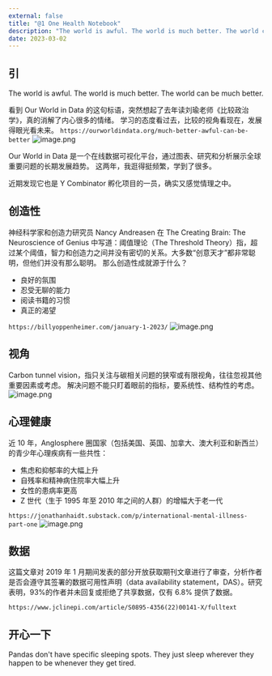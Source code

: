 ```yaml
---
external: false
title: "@1 One Health Notebook"
description: "The world is awful. The world is much better. The world can be much better."
date: 2023-03-02
---
```


## 引
The world is awful. The world is much better. The world can be much better.

看到 Our World in Data 的这句标语，突然想起了去年读刘瑜老师《比较政治学》，真的消解了内心很多的情绪。
学习的态度看过去，比较的视角看现在，发展得眼光看未来。
`https://ourworldindata.org/much-better-awful-can-be-better`
![image.png](https://vip2.loli.io/2023/04/07/R8aFLtwCWOs3d9K.png)

Our World in Data 是一个在线数据可视化平台，通过图表、研究和分析展示全球重要问题的长期发展趋势。
这两年，我逛得挺频繁，学到了很多。

近期发现它也是 Y Combinator 孵化项目的一员，确实又感觉情理之中。

## 创造性
神经科学家和创造力研究员 Nancy Andreasen 在 The Creating Brain: The Neuroscience of Genius 中写道：阈值理论（The Threshold Theory）指，超过某个阈值，智力和创造力之间并没有密切的关系。大多数“创意天才”都非常聪明，但他们并没有那么聪明。
那么创造性成就源于什么？

- 良好的氛围
- 忍受无聊的能力
- 阅读书籍的习惯
- 真正的渴望

`https://billyoppenheimer.com/january-1-2023/`
![image.png](https://vip2.loli.io/2023/04/07/n5pVXPdzvb1uDiw.png)

## 视角
Carbon tunnel vision，指只关注与碳相关问题的狭窄或有限视角，往往忽视其他重要因素或考虑。
解决问题不能只盯着眼前的指标，要系统性、结构性的考虑。
![image.png](https://vip2.loli.io/2023/04/07/gBIiZw7LEmFXpu5.png)

## 心理健康
近 10 年，Anglosphere 圈国家（包括美国、英国、加拿大、澳大利亚和新西兰）的青少年心理疾病有一些共性：

- 焦虑和抑郁率的大幅上升
- 自残率和精神病住院率大幅上升
- 女性的患病率更高
- Z 世代（生于 1995 年至 2010 年之间的人群）的增幅大于老一代

`https://jonathanhaidt.substack.com/p/international-mental-illness-part-one`
![image.png](https://vip2.loli.io/2023/04/07/14bIkhnL8BsrxXa.png)

## 数据
这篇文章对 2019 年 1 月期间发表的部分开放获取期刊文章进行了审查，分析作者是否会遵守其签署的数据可用性声明（data availability statement，DAS）。研究表明，93%的作者并未回复或拒绝了共享数据，仅有 6.8% 提供了数据。

`https://www.jclinepi.com/article/S0895-4356(22)00141-X/fulltext`

## 开心一下
Pandas don't have specific sleeping spots. They just sleep wherever they happen to be whenever they get tired.
